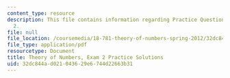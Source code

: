 ```yaml
---
content_type: resource
description: This file contains information regarding Practice Questions for Midterm
  2.
file: null
file_location: /coursemedia/18-781-theory-of-numbers-spring-2012/32dc844ad021043629e6744d22663b31_MIT18_871S12_practExam2Sol.pdf
file_type: application/pdf
resourcetype: Document
title: Theory of Numbers, Exam 2 Practice Solutions
uid: 32dc844a-d021-0436-29e6-744d22663b31
---
```

